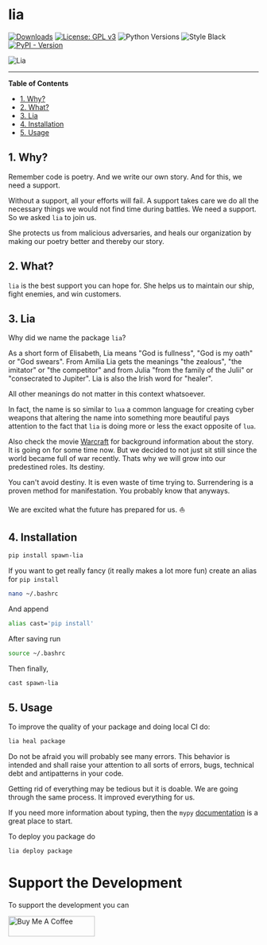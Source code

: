 # lia

[![Downloads](https://static.pepy.tech/personalized-badge/spawn-lia?period=total&units=international_system&left_color=black&right_color=orange&left_text=Downloads)](https://pepy.tech/project/spawn-lia)
[![License: GPL v3](https://img.shields.io/badge/License-GPL_v3-blue.svg)](https://www.gnu.org/licenses/gpl-3.0)
![Python Versions](https://img.shields.io/badge/python-3.8%20%7C%203.9%20%7C%203.10%20%7C%203.11%20%7C%20-blue)
![Style Black](https://warehouse-camo.ingress.cmh1.psfhosted.org/fbfdc7754183ecf079bc71ddeabaf88f6cbc5c00/68747470733a2f2f696d672e736869656c64732e696f2f62616467652f636f64652532307374796c652d626c61636b2d3030303030302e737667)
[![PyPI - Version](https://img.shields.io/pypi/v/spawn-lia.svg)](https://pypi.org/project/spawn-lia)

![Lia](lia.jpg)

-----

**Table of Contents**

<!-- TOC -->
- [1. Why?](#1-why)
- [2. What?](#2-what)
- [3. Lia](#3-lia)
- [4. Installation](#4-installation)
- [5. Usage](#5-usage)
<!-- /TOC -->

## 1. Why?

Remember code is poetry. And we write our own story. And for this, we need a support.

Without a support, all your efforts will fail. A support takes care we do all the necessary things we would not find time during battles. We need a support. So we asked `lia` to join us.

She protects us from malicious adversaries, and heals our organization by making our poetry better and thereby our story.

## 2. What?

`lia` is the best support you can hope for. She helps us to maintain our ship, fight enemies, and win customers.

## 3. Lia

Why did we name the package `lia`?

As a short form of Elisabeth, Lia means "God is fullness", "God is my oath" or "God swears". From Amilia Lia gets the meanings "the zealous", "the imitator" or "the competitor" and from Julia "from the family of the Julii" or "consecrated to Jupiter". Lia is also the Irish word for "healer".

All other meanings do not matter in this context whatsoever.

In fact, the name is so similar to `lua` a common language for creating cyber weapons that altering the name into something more beautiful pays attention to the fact that `lia` is doing more or less the exact opposite of `lua`.

Also check the movie [Warcraft](https://www.imdb.com/title/tt0803096/) for background information about the story. It is going on for some time now. But we decided to not just sit still since the world became full of war recently. Thats why we will grow into our predestined roles. Its destiny.

You can't avoid destiny. It is even waste of time trying to. Surrendering is a proven method for manifestation. You probably know that anyways.

We are excited what the future has prepared for us. ⛵

## 4. Installation

```bash
pip install spawn-lia
```

If you want to get really fancy (it really makes a lot more fun) create an alias for `pip install`

```bash
nano ~/.bashrc
```

And append

```bash
alias cast='pip install'
```

After saving run

```bash
source ~/.bashrc
```

Then finally,

```bash
cast spawn-lia
```

## 5. Usage

To improve the quality of your package and doing local CI do:

```bash
lia heal package
```

Do not be afraid you will probably see many errors. This behavior is intended and shall raise your attention to all sorts of errors, bugs, technical debt and antipatterns in your code.

Getting rid of everything may be tedious but it is doable. We are going through the same process. It improved everything for us.

If you need more information about typing, then the `mypy` [documentation](https://mypy.readthedocs.io/en/stable/getting_started.html) is a great place to start.

To deploy you package do

```bash
lia deploy package 
```

# Support the Development

To support the development you can

<a href="https://www.buymeacoffee.com/capjmk" target="_blank"><img src="https://cdn.buymeacoffee.com/buttons/default-orange.png" alt="Buy Me A Coffee" height="41" width="174"></a>

